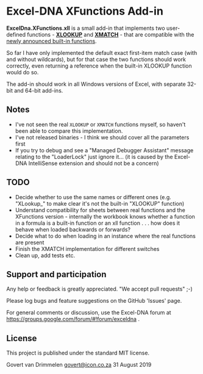 Excel-DNA XFunctions Add-in
===========================

**ExcelDna.XFunctions.xll** is a small add-in that implements two user-defined functions - **[XLOOKUP](https://support.office.com/en-us/article/xlookup-function-b7fd680e-6d10-43e6-84f9-88eae8bf5929?ui=en-US&rs=en-US&ad=US)** and **[XMATCH](https://support.office.com/en-us/article/xmatch-function-d966da31-7a6b-4a13-a1c6-5a33ed6a0312?ui=en-US&rs=en-US&ad=US)** - that are compatible with the [newly announced built-in functions](https://techcommunity.microsoft.com/t5/Excel-Blog/Announcing-XLOOKUP/ba-p/811376).

So far I have only implemented the default exact first-item match case (with and without wildcards), but for that case the two functions should work correctly, even returning a reference when the built-in XLOOKUP function would do so.

The add-in should work in all Windows versions of Excel, with separate 32-bit and 64-bit add-ins.

Notes
-----
* I've not seen the real `XLOOKUP` or `XMATCH` functions myself, so haven't been able to compare this implementation.
* I've not released binaries - I think we should cover all the parameters first
* If you try to debug and see a "Managed Debugger Assistant" message relating to the "LoaderLock" just ignore it... (it is caused by the Excel-DNA IntelliSense extension and should not be a concern)

TODO
----
* Decide whether to use the same names or different ones (e.g. "XLookup_" to make clear it's not the built-in "XLOOKUP" function)
* Understand compatibility for sheets between real functions and the XFunctions version - internally the workbook knows whether a function in a formula is a built-in function or an xll function . . . how does it behave when loaded backwards or forwards?
* Decide what to do when loading in an instance where the real functions are present
* Finish the XMATCH implementation for different switches
* Clean up, add tests etc.

Support and participation
-------------------------
Any help or feedback is greatly appreciated.
"We accept pull requests" ;-) 

Please log bugs and feature suggestions on the GitHub 'Issues' page.

For general comments or discussion, use the Excel-DNA forum at https://groups.google.com/forum/#!forum/exceldna .

License
-------
This project is published under the standard MIT license.

  Govert van Drimmelen
  govert@icon.co.za
  31 August 2019
